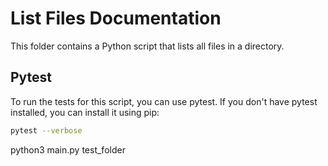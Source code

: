 # List Files Documentation

This folder contains a Python script that lists all files in a directory.

## Pytest

To run the tests for this script, you can use pytest. If you don't have pytest installed, you can install it using pip:

```bash
pytest --verbose
```


python3 main.py test_folder